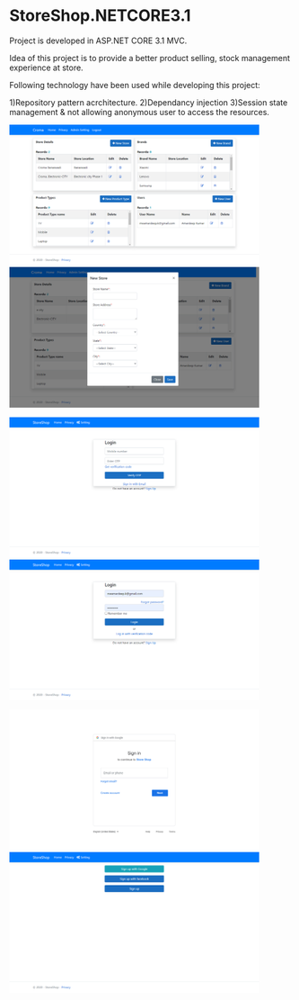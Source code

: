 # StoreShop.NETCORE3.1
Project is developed in ASP.NET CORE 3.1 MVC.

Idea of this project is to provide a better product  selling, stock management experience at store.

Following technology have been used while developing this project:

1)Repository pattern acrchitecture.
2)Dependancy injection
3)Session state management & not allowing anonymous user to access the resources.

<img src="/StoreShop.Presentation/wwwroot/img/AdminSettingPage.png" wigth="350" height="250"/>   <img src="/StoreShop.Presentation/wwwroot/img/PopupWindow.png" wigth="350" height="250"/>


<img src="/StoreShop.Presentation/wwwroot/img/OTPLoginPage.png" wigth="350" height="250"/>  <img src="/StoreShop.Presentation/wwwroot/img/EmailLoginPage.png" wigth="350" height="250"/>   


<img src="/StoreShop.Presentation/wwwroot/img/GoogleSignInPage.png" wigth="350" height="250"/>  <img src="/StoreShop.Presentation/wwwroot/img/SignInOptionPage.png" wigth="350" height="250"/>

